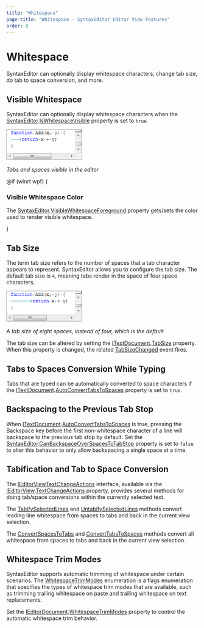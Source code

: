 ```yaml
---
title: "Whitespace"
page-title: "Whitespace - SyntaxEditor Editor View Features"
order: 8
---
```

# Whitespace

SyntaxEditor can optionally display whitespace characters, change tab size, do tab to space conversion, and more.

## Visible Whitespace

SyntaxEditor can optionally display whitespace characters when the [SyntaxEditor](xref:@ActiproUIRoot.Controls.SyntaxEditor.SyntaxEditor).[IsWhitespaceVisible](xref:@ActiproUIRoot.Controls.SyntaxEditor.SyntaxEditor.IsWhitespaceVisible) property is set to `true`.

![Screenshot](../../images/tab-size4.png)

*Tabs and spaces visible in the editor*

@if (winrt wpf) {

### Visible Whitespace Color

The [SyntaxEditor](xref:@ActiproUIRoot.Controls.SyntaxEditor.SyntaxEditor).[VisibleWhitespaceForeground](xref:@ActiproUIRoot.Controls.SyntaxEditor.SyntaxEditor.VisibleWhitespaceForeground) property gets/sets the color used to render visible whitespace.

}

## Tab Size

The term tab size refers to the number of spaces that a tab character appears to represent.  SyntaxEditor allows you to configure the tab size.  The default tab size is `4`, meaning tabs render in the space of four space characters.

![Screenshot](../../images/tab-size8.png)

*A tab size of eight spaces, instead of four, which is the default*

The tab size can be altered by setting the [ITextDocument](xref:ActiproSoftware.Text.ITextDocument).[TabSize](xref:ActiproSoftware.Text.ITextDocument.TabSize) property.  When this property is changed, the related [TabSizeChanged](xref:ActiproSoftware.Text.ITextDocument.TabSizeChanged) event fires.

## Tabs to Spaces Conversion While Typing

Tabs that are typed can be automatically converted to space characters if the [ITextDocument](xref:ActiproSoftware.Text.ITextDocument).[AutoConvertTabsToSpaces](xref:ActiproSoftware.Text.ITextDocument.AutoConvertTabsToSpaces) property is set to `true`.

## Backspacing to the Previous Tab Stop

When [ITextDocument](xref:ActiproSoftware.Text.ITextDocument).[AutoConvertTabsToSpaces](xref:ActiproSoftware.Text.ITextDocument.AutoConvertTabsToSpaces) is true, pressing the Backspace key before the first non-whitespace character of a line will backspace to the previous tab stop by default.  Set the [SyntaxEditor](xref:@ActiproUIRoot.Controls.SyntaxEditor.SyntaxEditor).[CanBackspaceOverSpacesToTabStop](xref:@ActiproUIRoot.Controls.SyntaxEditor.SyntaxEditor.CanBackspaceOverSpacesToTabStop) property is set to `false` to alter this behavior to only allow backspacing a single space at a time.

## Tabification and Tab to Space Conversion

The [IEditorViewTextChangeActions](xref:@ActiproUIRoot.Controls.SyntaxEditor.IEditorViewTextChangeActions) interface, available via the [IEditorView](xref:@ActiproUIRoot.Controls.SyntaxEditor.IEditorView).[TextChangeActions](xref:@ActiproUIRoot.Controls.SyntaxEditor.IEditorView.TextChangeActions) property, provides several methods for doing tab/space conversions within the currently selected text.

The [TabifySelectedLines](xref:@ActiproUIRoot.Controls.SyntaxEditor.IEditorViewTextChangeActions.TabifySelectedLines*) and [UntabifySelectedLines](xref:@ActiproUIRoot.Controls.SyntaxEditor.IEditorViewTextChangeActions.UntabifySelectedLines*) methods convert leading line whitespace from spaces to tabs and back in the current view selection.

The [ConvertSpacesToTabs](xref:@ActiproUIRoot.Controls.SyntaxEditor.IEditorViewTextChangeActions.ConvertSpacesToTabs*) and [ConvertTabsToSpaces](xref:@ActiproUIRoot.Controls.SyntaxEditor.IEditorViewTextChangeActions.ConvertTabsToSpaces*) methods convert all whitespace from spaces to tabs and back in the current view selection.

## Whitespace Trim Modes

SyntaxEditor supports automatic trimming of whitespace under certain scenarios.  The [WhitespaceTrimModes](xref:ActiproSoftware.Text.WhitespaceTrimModes) enumeration is a flags enumeration that specifies the types of whitespace trim modes that are available, such as trimming trailing whitespace on paste and trailing whitespace on text replacements.

Set the [IEditorDocument](xref:ActiproSoftware.Text.IEditorDocument).[WhitespaceTrimModes](xref:ActiproSoftware.Text.IEditorDocument.WhitespaceTrimModes) property to control the automatic whitespace trim behavior.
